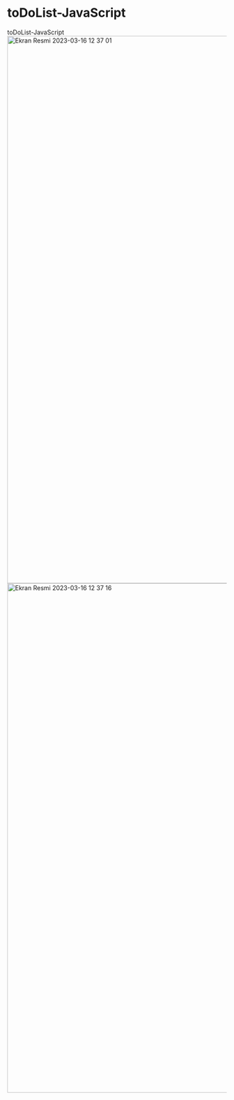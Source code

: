# toDoList-JavaScript
toDoList-JavaScript
<img width="1254" alt="Ekran Resmi 2023-03-16 12 37 01" src="https://user-images.githubusercontent.com/112780554/225576505-895ef585-c1f8-492b-a889-3fd512045ec4.png">
<img width="1167" alt="Ekran Resmi 2023-03-16 12 37 16" src="https://user-images.githubusercontent.com/112780554/225576548-3d0de044-6e9f-4a24-9ff6-afb3daaa178a.png">
